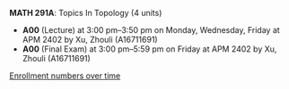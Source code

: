 **MATH 291A**: Topics In Topology (4 units)

- **A00** (Lecture) at 3:00 pm–3:50 pm on Monday, Wednesday, Friday at APM 2402 by Xu, Zhouli (A16711691)
- **A00** (Final Exam) at 3:00 pm–5:59 pm on Friday at APM 2402 by Xu, Zhouli (A16711691)

[Enrollment numbers over time](./MATH291A.tsv)
